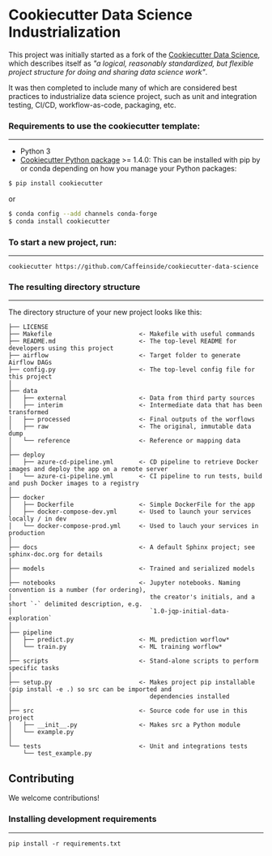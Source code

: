 # Cookiecutter Data Science Industrialization

This project was initially started as a fork of the [Cookiecutter Data Science](http://drivendata.github.io/cookiecutter-data-science/),
which describes itself as _"a logical, reasonably standardized, but flexible project structure for doing and sharing data science work"_.

It was then completed to include many of which are considered best practices to industrialize data science project, such
as unit and integration testing, CI/CD, workflow-as-code, packaging, etc.


### Requirements to use the cookiecutter template:
-----------
 - Python 3
 - [Cookiecutter Python package](http://cookiecutter.readthedocs.org/en/latest/installation.html) >= 1.4.0: This can be installed with pip by or conda depending on how you manage your Python packages:

``` bash
$ pip install cookiecutter
```

or

``` bash
$ conda config --add channels conda-forge
$ conda install cookiecutter
```


### To start a new project, run:
------------

    cookiecutter https://github.com/Caffeinside/cookiecutter-data-science


### The resulting directory structure
------------

The directory structure of your new project looks like this: 

```
├── LICENSE
├── Makefile                        <- Makefile with useful commands
├── README.md                       <- The top-level README for developers using this project
├── airflow                         <- Target folder to generate Airflow DAGs
├── config.py                       <- The top-level config file for this project
│
├── data
│   ├── external                    <- Data from third party sources
│   ├── interim                     <- Intermediate data that has been transformed
│   ├── processed                   <- Final outputs of the worflows
│   ├── raw                         <- The original, immutable data dump
│   └── reference                   <- Reference or mapping data
│
├── deploy
│   ├── azure-cd-pipeline.yml       <- CD pipeline to retrieve Docker images and deploy the app on a remote server
│   └── azure-ci-pipeline.yml       <- CI pipeline to run tests, build and push Docker images to a registry
│
├── docker
│   ├── Dockerfile                  <- Simple DockerFile for the app
│   ├── docker-compose-dev.yml      <- Used to launch your services locally / in dev
│   └── docker-compose-prod.yml     <- Used to lauch your services in production
│
├── docs                            <- A default Sphinx project; see sphinx-doc.org for details
│
├── models                          <- Trained and serialized models
│
├── notebooks                       <- Jupyter notebooks. Naming convention is a number (for ordering),
│                                      the creator's initials, and a short `-` delimited description, e.g.
│                                      `1.0-jqp-initial-data-exploration`
│
├── pipeline
│   ├── predict.py                  <- ML prediction worflow*
│   └── train.py                    <- ML training worflow*
│
├── scripts                         <- Stand-alone scripts to perform specific tasks
│
├── setup.py                        <- Makes project pip installable (pip install -e .) so src can be imported and 
│                                      dependencies installed
│
├── src                             <- Source code for use in this project
│   ├── __init__.py                 <- Makes src a Python module
│   └── example.py
│
└── tests                           <- Unit and integrations tests
    └── test_example.py
```

## Contributing

We welcome contributions!

### Installing development requirements
------------

    pip install -r requirements.txt

